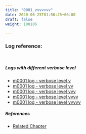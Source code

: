 ```yaml
---
title: "0001_vvvvvvv"
date: 2020-06-25T01:56:25+66:00
draft: false
weight: 100106

---
```


### Log reference: <no value>

```
    
```

##### Logs with different verbose level
* [m0001 log - verbose level v](../../logs/m0001_v)
* [m0001 log - verbose level vv](../../logs/m0001_vv)
* [m0001 log - verbose level vvv](../../logs/m0001_vvv)
* [m0001 log - verbose level vvvv](../../logs/m0001_vvvv)
* [m0001 log - verbose level vvvvv](../../logs/m0001_vvvvv)

##### References
* [Related Chapter](../../module/0001)
